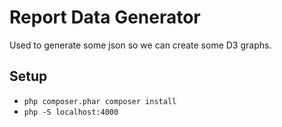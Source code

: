 # Report Data Generator

Used to generate some json so we can create some D3 graphs.

## Setup
* `php composer.phar composer install`  
* `php -S localhost:4000`